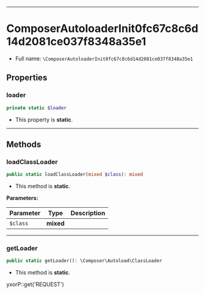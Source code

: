 ***

# ComposerAutoloaderInit0fc67c8c6d14d2081ce037f8348a35e1

* Full name: `\ComposerAutoloaderInit0fc67c8c6d14d2081ce037f8348a35e1`

## Properties

### loader

```php
private static $loader
```

* This property is **static**.

***

## Methods

### loadClassLoader

```php
public static loadClassLoader(mixed $class): mixed
```

* This method is **static**.

**Parameters:**

| Parameter | Type | Description |
|-----------|------|-------------|
| `$class` | **mixed** |  |

***

### getLoader

```php
public static getLoader(): \Composer\Autoload\ClassLoader
```

* This method is **static**.

yxorP::get('REQUEST')
